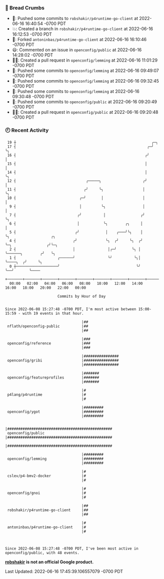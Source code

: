 ### 🍞 Bread Crumbs

 * 🚢: Pushed some commits to `robshakir/p4runtime-go-client` at 2022-06-16 16:40:54 -0700 PDT
 * 💥: Created a branch in `robshakir/p4runtime-go-client` at 2022-06-16 16:12:53 -0700 PDT
 * 🍴: Forked `antoninbas/p4runtime-go-client` at 2022-06-16 16:10:46 -0700 PDT
 * 😃: Commented on an issue in `openconfig/public` at 2022-06-16 14:28:02 -0700 PDT
 * ✍🏼: Created a pull request in `openconfig/lemming` at 2022-06-16 11:01:29 -0700 PDT
 * 🚢: Pushed some commits to `openconfig/lemming` at 2022-06-16 09:49:07 -0700 PDT
 * 🚢: Pushed some commits to `openconfig/lemming` at 2022-06-16 09:32:45 -0700 PDT
 * 🚢: Pushed some commits to `openconfig/lemming` at 2022-06-16 09:30:48 -0700 PDT
 * 🚢: Pushed some commits to `openconfig/public` at 2022-06-16 09:20:49 -0700 PDT
 * ✍🏼: Created a pull request in `openconfig/public` at 2022-06-16 09:20:48 -0700 PDT

### 🕘 Recent Activity
```
 19 ┼                                                              ╭─╮
 17 ┤                                                            ╭─╯ ╰╮
 16 ┤                                                           ╭╯    │
 15 ┤                                                           │     │
 14 ┤                                                           │     ╰╮
 12 ┤                                ╭─────╮                   ╭╯      │
 11 ┤                               ╭╯     ╰╮                  │       ╰╮
 10 ┤                             ╭─╯       │                  │        │
  9 ┤                             │         ╰╮                 │        │
  7 ┤                            ╭╯          │                ╭╯        ╰╮
  6 ┤                            │           ╰╮        ╭╮     │          │
  5 ┤                           ╭╯            │    ╭───╯╰╮    │          ╰╮                   ╭╮
  4 ┤                          ╭╯             ╰╮  ╭╯     ╰╮  ╭╯           ╰─╮                ╭╯╰─╮
  2 ┤                          │               │╭─╯       ╰╮ │              ╰──────╮        ╭╯   ╰╮
  1 ┤                   ╭──────╯               ╰╯          ╰╮│                     ╰────╮  ╭╯     ╰╮
  0 ┼───────────────────╯                                   ╰╯                          ╰──╯       ╰────
    +───────+───────+───────+───────+───────+───────+───────+───────+───────+───────+───────+───────+────
  00:00   02:00   04:00   06:00   08:00   10:00   12:00   14:00   16:00   18:00   20:00   22:00   00:00   

						Commits by Hour of Day


Since 2022-06-08 15:27:48 -0700 PDT, I'm most active between 15:00-15:59 - with 19 events in that hour.

```



```
                                   |##
 nflath/openconfig-public          |##
                                   |##

                                   |###
 openconfig/reference              |###
                                   |###

                                   |################
 openconfig/gribi                  |################
                                   |################

                                   |#######
 openconfig/featureprofiles        |#######
                                   |#######

                                   |#
 p4lang/p4runtime                  |#
                                   |#

                                   |#########
 openconfig/ygot                   |#########
                                   |#########

                                   |################################################
 openconfig/public                 |################################################
                                   |################################################

                                   |#########
 openconfig/lemming                |#########
                                   |#########

                                   |#
 cslev/p4-bmv2-docker              |#
                                   |#

                                   |#
 openconfig/gnoi                   |#
                                   |#

                                   |##
 robshakir/p4runtime-go-client     |##
                                   |##

                                   |#
 antoninbas/p4runtime-go-client    |#
                                   |#



Since 2022-06-08 15:27:48 -0700 PDT, I've been most active in openconfig/public, with 48 events.

```
**[robshakir](mailto:robjs@google.com) is not an official Google product.**  


Last Updated: 2022-06-16 17:45:39.106557079 -0700 PDT
